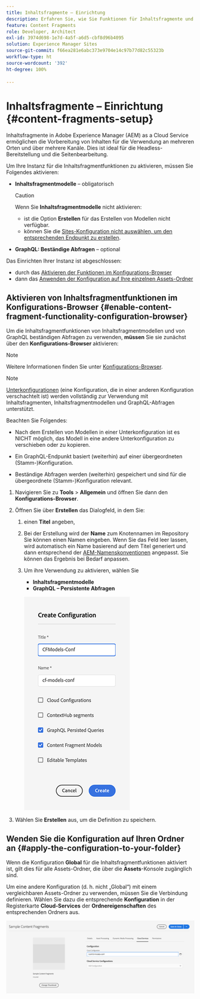 ```yaml
---
title: Inhaltsfragmente – Einrichtung
description: Erfahren Sie, wie Sie Funktionen für Inhaltsfragmente und GraphQL für die Verwendung mit AEM Headless-Bereitstellungsfunktionen und Seitenbearbeitung aktivieren.
feature: Content Fragments
role: Developer, Architect
exl-id: 3974d698-1e7d-4a5f-a6d5-cbf8d96b4095
solution: Experience Manager Sites
source-git-commit: f66ea281e6abc373e9704e14c97b77d82c55323b
workflow-type: ht
source-wordcount: '392'
ht-degree: 100%

---
```


# Inhaltsfragmente – Einrichtung {#content-fragments-setup}

Inhaltsfragmente in Adobe Experience Manager (AEM) as a Cloud Service ermöglichen die Vorbereitung von Inhalten für die Verwendung an mehreren Orten und über mehrere Kanäle. Dies ist ideal für die Headless-Bereitstellung und die Seitenbearbeitung.

Um Ihre Instanz für die Inhaltsfragmentfunktionen zu aktivieren, müssen Sie Folgendes aktivieren:

* **Inhaltsfragmentmodelle** – obligatorisch

  >[!CAUTION]
  >
  >Wenn Sie **Inhaltsfragmentmodelle** nicht aktivieren:
  >
  >* ist die Option **Erstellen** für das Erstellen von Modellen nicht verfügbar.
  >* können Sie die [Sites-Konfiguration nicht auswählen, um den entsprechenden Endpunkt zu erstellen](/help/headless/graphql-api/graphql-endpoint.md).

* **GraphQL: Beständige Abfragen** – optional

Das Einrichten Ihrer Instanz ist abgeschlossen:

* durch das [Aktivieren der Funktionen im Konfigurations-Browser](#enable-content-fragment-functionality-configuration-browser)
* dann das [Anwenden der Konfiguration auf Ihre einzelnen Assets-Ordner](#apply-the-configuration-to-your-folder)

## Aktivieren von Inhaltsfragmentfunktionen im Konfigurations-Browser {#enable-content-fragment-functionality-configuration-browser}

Um die Inhaltsfragmentfunktionen von Inhaltsfragmentmodellen und von GraphQL beständigen Abfragen zu verwenden, **müssen** Sie sie zunächst über den **Konfigurations-Browser** aktivieren:

>[!NOTE]
>
>Weitere Informationen finden Sie unter [Konfigurations-Browser](/help/implementing/developing/introduction/configurations.md#using-configuration-browser).

>[!NOTE]
>
>[Unterkonfigurationen](/help/implementing/developing/introduction/configurations.md#configuration-resolution) (eine Konfiguration, die in einer anderen Konfiguration verschachtelt ist) werden vollständig zur Verwendung mit Inhaltsfragmenten, Inhaltsfragmentmodellen und GraphQL-Abfragen unterstützt.
>
>Beachten Sie Folgendes:
>
>* Nach dem Erstellen von Modellen in einer Unterkonfiguration ist es NICHT möglich, das Modell in eine andere Unterkonfiguration zu verschieben oder zu kopieren.
>
>* Ein GraphQL-Endpunkt basiert (weiterhin) auf einer übergeordneten (Stamm-)Konfiguration.
>
>* Beständige Abfragen werden (weiterhin) gespeichert und sind für die übergeordnete (Stamm-)Konfiguration relevant.

1. Navigieren Sie zu **Tools** > **Allgemein** und öffnen Sie dann den **Konfigurations-Browser**.

1. Öffnen Sie über **Erstellen** das Dialogfeld, in dem Sie:

   1. einen **Titel** angeben,
   1. Bei der Erstellung wird der **Name** zum Knotennamen im Repository
Sie können einen Namen eingeben. Wenn Sie das Feld leer lassen, wird automatisch ein Name basierend auf dem Titel generiert und dann entsprechend der [AEM-Namenskonventionen](/help/implementing/developing/introduction/naming-conventions.md) angepasst. Sie können das Ergebnis bei Bedarf anpassen.
   1. Um ihre Verwendung zu aktivieren, wählen Sie
      * **Inhaltsfragmentmodelle**
      * **GraphQL – Persistente Abfragen**

      ![Konfiguration definieren](assets/cf-setup-create-conf.png)

1. Wählen Sie **Erstellen** aus, um die Definition zu speichern.

## Wenden Sie die Konfiguration auf Ihren Ordner an {#apply-the-configuration-to-your-folder}

Wenn die Konfiguration **Global** für die Inhaltsfragmentfunktionen aktiviert ist, gilt dies für alle Assets-Ordner, die über die **Assets**-Konsole zugänglich sind.

Um eine andere Konfiguration (d. h. nicht „Global“) mit einem vergleichbaren Assets-Ordner zu verwenden, müssen Sie die Verbindung definieren. Wählen Sie dazu die entsprechende **Konfiguration** in der Registerkarte **Cloud-Services** der **Ordnereigenschaften** des entsprechenden Ordners aus.

![Konfiguration anwenden](assets/cf-setup-apply-conf.png)
